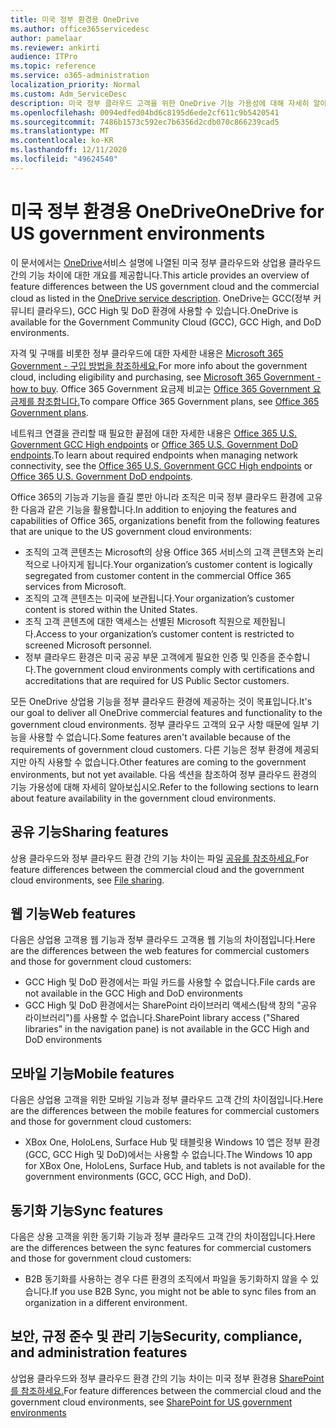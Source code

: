 ```yaml
---
title: 미국 정부 환경용 OneDrive
ms.author: office365servicedesc
author: pamelaar
ms.reviewer: ankirti
audience: ITPro
ms.topic: reference
ms.service: o365-administration
localization_priority: Normal
ms.custom: Adm_ServiceDesc
description: 미국 정부 클라우드 고객을 위한 OneDrive 기능 가용성에 대해 자세히 알아보습니다.
ms.openlocfilehash: 0094edfed04bd6c8195d6ede2cf611c9b5420541
ms.sourcegitcommit: 7486b1573c592ec7b6356d2cdb070c866239cad5
ms.translationtype: MT
ms.contentlocale: ko-KR
ms.lasthandoff: 12/11/2020
ms.locfileid: "49624540"
---
```

# <a name="onedrive-for-us-government-environments"></a><span data-ttu-id="31f5a-103">미국 정부 환경용 OneDrive</span><span class="sxs-lookup"><span data-stu-id="31f5a-103">OneDrive for US government environments</span></span>

<span data-ttu-id="31f5a-104">이 문서에서는 [OneDrive](/office365/servicedescriptions/onedrive-for-business-service-description)서비스 설명에 나열된 미국 정부 클라우드와 상업용 클라우드 간의 기능 차이에 대한 개요를 제공합니다.</span><span class="sxs-lookup"><span data-stu-id="31f5a-104">This article provides an overview of feature differences between the US government cloud and the commercial cloud as listed in the [OneDrive service description](/office365/servicedescriptions/onedrive-for-business-service-description).</span></span> <span data-ttu-id="31f5a-105">OneDrive는 GCC(정부 커뮤니티 클라우드), GCC High 및 DoD 환경에 사용할 수 있습니다.</span><span class="sxs-lookup"><span data-stu-id="31f5a-105">OneDrive is available for the Government Community Cloud (GCC), GCC High, and DoD environments.</span></span> 

<span data-ttu-id="31f5a-106">자격 및 구매를 비롯한 정부 클라우드에 대한 자세한 내용은 [Microsoft 365 Government - 구입 방법을 참조하세요.](/office365/servicedescriptions/office-365-platform-service-description/office-365-us-government/microsoft-365-government-how-to-buy)</span><span class="sxs-lookup"><span data-stu-id="31f5a-106">For more info about the government cloud, including eligibility and purchasing, see [Microsoft 365 Government - how to buy](/office365/servicedescriptions/office-365-platform-service-description/office-365-us-government/microsoft-365-government-how-to-buy).</span></span> <span data-ttu-id="31f5a-107">Office 365 Government 요금제 비교는 [Office 365 Government 요금제를 참조합니다.](https://www.microsoft.com/microsoft-365/government/compare-office-365-government-plans?rtc=1#EligibilityRequirements)</span><span class="sxs-lookup"><span data-stu-id="31f5a-107">To compare Office 365 Government plans, see [Office 365 Government plans](https://www.microsoft.com/microsoft-365/government/compare-office-365-government-plans?rtc=1#EligibilityRequirements).</span></span>

<span data-ttu-id="31f5a-108">네트워크 연결을 관리할 때 필요한 끝점에 대한 자세한 내용은 [Office 365 U.S. Government GCC High endpoints](/office365/enterprise/office-365-u-s-government-gcc-high-endpoints#sharepoint-online-and-onedrive-for-business) or [Office 365 U.S. Government DoD endpoints](/office365/enterprise/office-365-u-s-government-dod-endpoints#sharepoint-online-and-onedrive-for-business).</span><span class="sxs-lookup"><span data-stu-id="31f5a-108">To learn about required endpoints when managing network connectivity, see the [Office 365 U.S. Government GCC High endpoints](/office365/enterprise/office-365-u-s-government-gcc-high-endpoints#sharepoint-online-and-onedrive-for-business) or [Office 365 U.S. Government DoD endpoints](/office365/enterprise/office-365-u-s-government-dod-endpoints#sharepoint-online-and-onedrive-for-business).</span></span>

<span data-ttu-id="31f5a-109">Office 365의 기능과 기능을 즐길 뿐만 아니라 조직은 미국 정부 클라우드 환경에 고유한 다음과 같은 기능을 활용합니다.</span><span class="sxs-lookup"><span data-stu-id="31f5a-109">In addition to enjoying the features and capabilities of Office 365, organizations benefit from the following features that are unique to the US government cloud environments:</span></span>

-   <span data-ttu-id="31f5a-110">조직의 고객 콘텐츠는 Microsoft의 상용 Office 365 서비스의 고객 콘텐츠와 논리적으로 나아지게 됩니다.</span><span class="sxs-lookup"><span data-stu-id="31f5a-110">Your organization’s customer content is logically segregated from customer content in the commercial Office 365 services from Microsoft.</span></span>
-   <span data-ttu-id="31f5a-111">조직의 고객 콘텐츠는 미국에 보관됩니다.</span><span class="sxs-lookup"><span data-stu-id="31f5a-111">Your organization’s customer content is stored within the United States.</span></span>
-   <span data-ttu-id="31f5a-112">조직 고객 콘텐츠에 대한 액세스는 선별된 Microsoft 직원으로 제한됩니다.</span><span class="sxs-lookup"><span data-stu-id="31f5a-112">Access to your organization’s customer content is restricted to screened Microsoft personnel.</span></span>
-   <span data-ttu-id="31f5a-113">정부 클라우드 환경은 미국 공공 부문 고객에게 필요한 인증 및 인증을 준수합니다.</span><span class="sxs-lookup"><span data-stu-id="31f5a-113">The government cloud environments comply with certifications and accreditations that are required for US Public Sector customers.</span></span>

<span data-ttu-id="31f5a-114">모든 OneDrive 상업용 기능을 정부 클라우드 환경에 제공하는 것이 목표입니다.</span><span class="sxs-lookup"><span data-stu-id="31f5a-114">It's our goal to deliver all OneDrive commercial features and functionality to the government cloud environments.</span></span> <span data-ttu-id="31f5a-115">정부 클라우드 고객의 요구 사항 때문에 일부 기능을 사용할 수 없습니다.</span><span class="sxs-lookup"><span data-stu-id="31f5a-115">Some features aren't available because of the requirements of government cloud customers.</span></span> <span data-ttu-id="31f5a-116">다른 기능은 정부 환경에 제공되지만 아직 사용할 수 없습니다.</span><span class="sxs-lookup"><span data-stu-id="31f5a-116">Other features are coming to the government environments, but not yet available.</span></span> <span data-ttu-id="31f5a-117">다음 섹션을 참조하여 정부 클라우드 환경의 기능 가용성에 대해 자세히 알아보십시오.</span><span class="sxs-lookup"><span data-stu-id="31f5a-117">Refer to the following sections to learn about feature availability in the government cloud environments.</span></span>

## <a name="sharing-features"></a><span data-ttu-id="31f5a-118">공유 기능</span><span class="sxs-lookup"><span data-stu-id="31f5a-118">Sharing features</span></span>

<span data-ttu-id="31f5a-119">상용 클라우드와 정부 클라우드 환경 간의 기능 차이는 파일 [공유를 참조하세요.](/office365/servicedescriptions/office-365-platform-service-description/office-365-us-government/gcc-high-and-dod#file-sharing)</span><span class="sxs-lookup"><span data-stu-id="31f5a-119">For feature differences between the commercial cloud and the government cloud environments, see [File sharing](/office365/servicedescriptions/office-365-platform-service-description/office-365-us-government/gcc-high-and-dod#file-sharing).</span></span>

## <a name="web-features"></a><span data-ttu-id="31f5a-120">웹 기능</span><span class="sxs-lookup"><span data-stu-id="31f5a-120">Web features</span></span>

<span data-ttu-id="31f5a-121">다음은 상업용 고객용 웹 기능과 정부 클라우드 고객용 웹 기능의 차이점입니다.</span><span class="sxs-lookup"><span data-stu-id="31f5a-121">Here are the differences between the web features for commercial customers and those for government cloud customers:</span></span>

- <span data-ttu-id="31f5a-122">GCC High 및 DoD 환경에서는 파일 카드를 사용할 수 없습니다.</span><span class="sxs-lookup"><span data-stu-id="31f5a-122">File cards are not available in the GCC High and DoD environments</span></span>
- <span data-ttu-id="31f5a-123">GCC High 및 DoD 환경에서는 SharePoint 라이브러리 액세스(탐색 창의 "공유 라이브러리")를 사용할 수 없습니다.</span><span class="sxs-lookup"><span data-stu-id="31f5a-123">SharePoint library access ("Shared libraries" in the navigation pane) is not available in the GCC High and DoD environments</span></span>

## <a name="mobile-features"></a><span data-ttu-id="31f5a-124">모바일 기능</span><span class="sxs-lookup"><span data-stu-id="31f5a-124">Mobile features</span></span>

<span data-ttu-id="31f5a-125">다음은 상업용 고객을 위한 모바일 기능과 정부 클라우드 고객 간의 차이점입니다.</span><span class="sxs-lookup"><span data-stu-id="31f5a-125">Here are the differences between the mobile features for commercial customers and those for government cloud customers:</span></span>

- <span data-ttu-id="31f5a-126">XBox One, HoloLens, Surface Hub 및 태블릿용 Windows 10 앱은 정부 환경(GCC, GCC High 및 DoD)에서는 사용할 수 없습니다.</span><span class="sxs-lookup"><span data-stu-id="31f5a-126">The Windows 10 app for XBox One, HoloLens, Surface Hub, and tablets is not available for the government environments (GCC, GCC High, and DoD).</span></span>

## <a name="sync-features"></a><span data-ttu-id="31f5a-127">동기화 기능</span><span class="sxs-lookup"><span data-stu-id="31f5a-127">Sync features</span></span>

<span data-ttu-id="31f5a-128">다음은 상용 고객을 위한 동기화 기능과 정부 클라우드 고객 간의 차이점입니다.</span><span class="sxs-lookup"><span data-stu-id="31f5a-128">Here are the differences between the sync features for commercial customers and those for government cloud customers:</span></span>

- <span data-ttu-id="31f5a-129">B2B 동기화를 사용하는 경우 다른 환경의 조직에서 파일을 동기화하지 않을 수 있습니다.</span><span class="sxs-lookup"><span data-stu-id="31f5a-129">If you use B2B Sync, you might not be able to sync files from an organization in a different environment.</span></span>

## <a name="security-compliance-and-administration-features"></a><span data-ttu-id="31f5a-130">보안, 규정 준수 및 관리 기능</span><span class="sxs-lookup"><span data-stu-id="31f5a-130">Security, compliance, and administration features</span></span>

<span data-ttu-id="31f5a-131">상업용 클라우드와 정부 클라우드 환경 간의 기능 차이는 미국 정부 환경용 [SharePoint를 참조하세요.](sharepoint.md)</span><span class="sxs-lookup"><span data-stu-id="31f5a-131">For feature differences between the commercial cloud and the government cloud environments, see [SharePoint for US government environments](sharepoint.md)</span></span>


